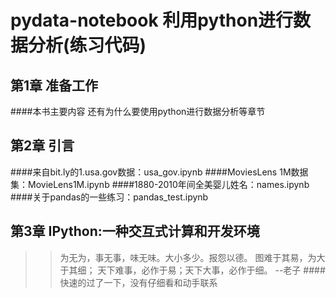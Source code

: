 # pydata-notebook 利用python进行数据分析(练习代码)

## 第1章 准备工作
####本书主要内容
还有为什么要使用python进行数据分析等章节

## 第2章 引言
####来自bit.ly的1.usa.gov数据：usa_gov.ipynb
####MoviesLens 1M数据集：MovieLens1M.ipynb
####1880-2010年间全美婴儿姓名：names.ipynb
####关于pandas的一些练习：pandas_test.ipynb

## 第3章 IPython:一种交互式计算和开发环境

>>为无为，事无事，味无味。大小多少。报怨以德。
>>图难于其易，为大于其细；
>>天下难事，必作于易；天下大事，必作于细。
>>--老子
####快速的过了一下，没有仔细看和动手联系
